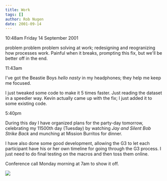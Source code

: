 ```yaml
---
title: Work
tags: []
author: Rob Nugen
date: 2001-09-14
---
```


<p class=date>10:48am Friday 14 September 2001</p>

<p>problem problem problem solving at work; redesigning and reogranizing how
processes work.  Painful when it breaks, prompting this fix, but we'll be
better off in the end.</p>

<p class=date>11:43am</p>

<p>I've got the Beastie Boys <em>hello nasty</em> in my headphones; they
help me keep me focused.</p>

<p>I just tweaked some code to make it 5 times faster.  Just reading the
dataset in a speedier way.  Kevin actually came up with the fix; I just
added it to some existing code.</p>

<p class=date>5:40pm</p>

<p>During this day I have organized plans for the party-day tomorrow,
celebrating my 11500th day (Tuesday) by watching <em>Jay and Silent Bob
Strike Back</em> and munching at Mission Burritos for dinner.</p>

<p>I have also done some good development, allowing the G3 to let each
participant have his or her own timeline for going through the G3 process.
I just need to do final testing on the macros and then toss them online.</p>

<p>Conference call Monday morning at 7am to show it off.</p>

<p><img src="/images/rob/wL-ROB.gif">

